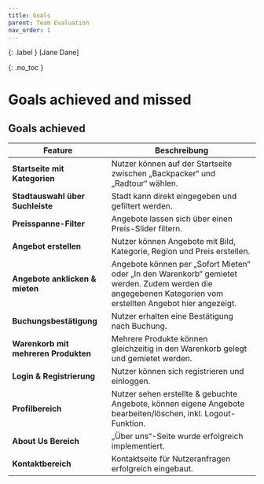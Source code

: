 ```yaml
---
title: Goals
parent: Team Evaluation
nav_order: 1
---
```


{: .label }
[Jane Dane]

{: .no_toc }
# Goals achieved and missed

## Goals achieved

| **Feature** | **Beschreibung** |
|------------|------------------|
| **Startseite mit Kategorien** | Nutzer können auf der Startseite zwischen „Backpacker“ und „Radtour“ wählen. |
| **Stadtauswahl über Suchleiste** | Stadt kann direkt eingegeben und gefiltert werden. |
| **Preisspanne-Filter** | Angebote lassen sich über einen Preis-Slider filtern. |
| **Angebot erstellen** | Nutzer können Angebote mit Bild, Kategorie, Region und Preis erstellen. |
| **Angebote anklicken & mieten** | Angebote können per „Sofort Mieten“ oder „In den Warenkorb“ gemietet werden. Zudem werden die angegebenen Kategorien vom erstellten Angebot hier angezeigt.   |
| **Buchungsbestätigung** | Nutzer erhalten eine Bestätigung nach Buchung. |
| **Warenkorb mit mehreren Produkten** | Mehrere Produkte können gleichzeitig in den Warenkorb gelegt und gemietet werden. |
| **Login & Registrierung** | Nutzer können sich registrieren und einloggen. |
| **Profilbereich** | Nutzer sehen erstellte & gebuchte Angebote, können eigene Angebote bearbeiten/löschen, inkl. Logout-Funktion. |
| **About Us Bereich** | „Über uns“-Seite wurde erfolgreich implementiert. |
| **Kontaktbereich** | Kontaktseite für Nutzeranfragen erfolgreich eingebaut. |

